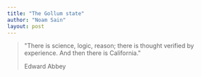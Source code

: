 ```yaml
---
title: "The Gollum state"
author: "Noam Sain"
layout: post
---
```


> "There is science, logic, reason; there is thought verified by experience. And then there is California."
>
> <footer>Edward Abbey</footer>
